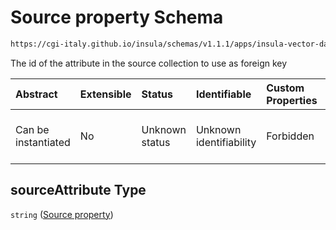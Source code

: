 # Source property Schema

```txt
https://cgi-italy.github.io/insula/schemas/v1.1.1/apps/insula-vector-dataset-time-dynamic-data.schema.json#/$defs/timeDynamicDataSourceForeignKey/properties/sourceAttribute
```

The id of the attribute in the source collection to use as foreign key

| Abstract            | Extensible | Status         | Identifiable            | Custom Properties | Additional Properties | Access Restrictions | Defined In                                                                                                                                       |
| :------------------ | :--------- | :------------- | :---------------------- | :---------------- | :-------------------- | :------------------ | :----------------------------------------------------------------------------------------------------------------------------------------------- |
| Can be instantiated | No         | Unknown status | Unknown identifiability | Forbidden         | Allowed               | none                | [insula-vector-dataset-time-dynamic-data.schema.json\*](schemas/apps/insula-vector-dataset-time-dynamic-data.schema.json) |

## sourceAttribute Type

`string` ([Source property](insula-vector-dataset-time-dynamic-data-defs-time-dynamic-data-foreign-key-properties-source-property.md))
